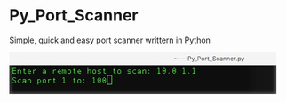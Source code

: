 # Py_Port_Scanner
Simple, quick and easy port scanner writtern in Python

![alt text](https://github.com/cyberstack/Py_Port_Scanner/blob/master/Py_Port_Scanner.jpg)
